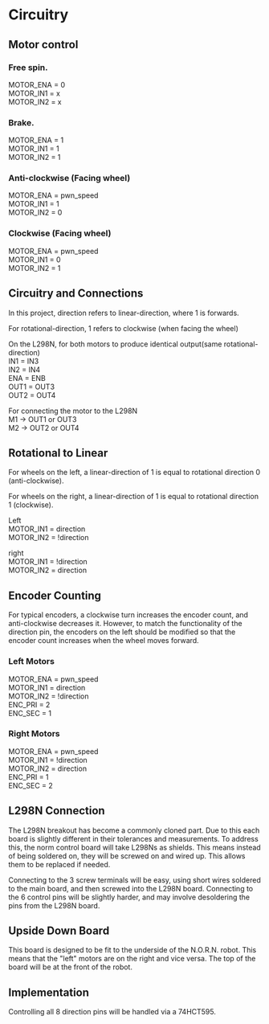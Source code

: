 # Circuitry

## Motor control

### Free spin.

MOTOR_ENA = 0  
MOTOR_IN1 = x  
MOTOR_IN2 = x

### Brake.

MOTOR_ENA = 1  
MOTOR_IN1 = 1  
MOTOR_IN2 = 1

### Anti-clockwise (Facing wheel)

MOTOR_ENA = pwn_speed  
MOTOR_IN1 = 1  
MOTOR_IN2 = 0

### Clockwise (Facing wheel)

MOTOR_ENA = pwn_speed  
MOTOR_IN1 = 0  
MOTOR_IN2 = 1

## Circuitry and Connections

In this project, direction refers to linear-direction, where 1 is forwards.

For rotational-direction, 1 refers to clockwise (when facing the wheel)

On the L298N, for both motors to produce identical output(same
rotational-direction)  
IN1 = IN3  
IN2 = IN4  
ENA = ENB  
OUT1 = OUT3  
OUT2 = OUT4

For connecting the motor to the L298N  
M1 -> OUT1 or OUT3  
M2 -> OUT2 or OUT4

## Rotational to Linear

For wheels on the left, a linear-direction of 1 is equal to rotational direction
0 (anti-clockwise).

For wheels on the right, a linear-direction of 1 is equal to rotational
direction 1 (clockwise).

Left  
MOTOR_IN1 = direction  
MOTOR_IN2 = !direction

right  
MOTOR_IN1 = !direction  
MOTOR_IN2 = direction

## Encoder Counting

For typical encoders, a clockwise turn increases the encoder count, and
anti-clockwise decreases it. However, to match the functionality of the
direction pin, the encoders on the left should be modified so that the encoder
count increases when the wheel moves forward.

### Left Motors

MOTOR_ENA = pwn_speed  
MOTOR_IN1 = direction  
MOTOR_IN2 = !direction  
ENC_PRI = 2  
ENC_SEC = 1

### Right Motors

MOTOR_ENA = pwn_speed  
MOTOR_IN1 = !direction  
MOTOR_IN2 = direction  
ENC_PRI = 1  
ENC_SEC = 2

## L298N Connection

The L298N breakout has become a commonly cloned part. Due to this each board is
slightly different in their tolerances and measurements. To address this, the
norm control board will take L298Ns as shields. This means instead of being
soldered on, they will be screwed on and wired up. This allows them to be
replaced if needed.

Connecting to the 3 screw terminals will be easy, using short wires soldered to
the main board, and then screwed into the L298N board. Connecting to the 6
control pins will be slightly harder, and may involve desoldering the pins from
the L298N board.

## Upside Down Board

This board is designed to be fit to the underside of the N.O.R.N. robot. This
means that the "left" motors are on the right and vice versa. The top of the
board will be at the front of the robot.

## Implementation

Controlling all 8 direction pins will be handled via a 74HCT595.
